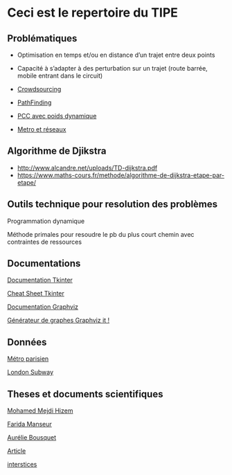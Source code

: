 # Ceci est le repertoire du TIPE

## Problématiques

- Optimisation en temps et/ou en distance d’un trajet entre deux points
- Capacité à s’adapter à des perturbation sur un trajet (route barrée, mobile entrant dans le circuit)

- [Crowdsourcing](https://fr.wikipedia.org/wiki/Production_participative)
- [PathFinding](https://fr.wikipedia.org/wiki/Recherche_de_chemin)
- [PCC avec poids dynamique](https://fr.wikipedia.org/wiki/Probl%C3%A8me_de_plus_court_chemin#Plus_court_chemin_pour_des_poids_dynamiques)
- [Metro et réseaux](https://images.math.cnrs.fr/+Plans-de-metro-et-reseaux+?lang=fr)

## Algorithme de Djikstra

- <http://www.alcandre.net/uploads/TD-dijkstra.pdf>
- <https://www.maths-cours.fr/methode/algorithme-de-dijkstra-etape-par-etape/>

## Outils technique pour resolution des problèmes

Programmation dynamique

Méthode primales pour resoudre le pb du plus court chemin avec contraintes de ressources

## Documentations

[Documentation Tkinter](http://tkinter.fdex.eu/doc/bw.html)

[Cheat Sheet Tkinter](https://python.doctor/page-tkinter-interface-graphique-python-tutoriel)

[Documentation Graphviz](https://graphviz.readthedocs.io/en/stable/manual.html)

[Générateur de graphes Graphviz it !](http://graphviz.it/#/gallery/abstract.gv)

## Données

[Métro parisien](https://github.com/pgrimaud/horaires-ratp-api)

[London Subway](https://gist.github.com/paulcuth/1111303)

## Theses et documents scientifiques

[Mohamed Mejdi Hizem](https://tel.archives-ouvertes.fr/tel-00344958/document)

[Farida Manseur](https://tel.archives-ouvertes.fr/tel-01760491/document)

[Aurélie Bousquet](https://tel.archives-ouvertes.fr/tel-00563197/document)

[Article](http://www.numdam.org/article/RO_1983__17_4_357_0.pdf)

[interstices](https://interstices.info/le-plus-court-chemin/)
